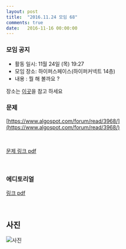 ```yaml
---
layout: post
title:  "2016.11.24 모임 68"
comments: true
date:   2016-11-16 00:00:00
---
```


### 모임 공지

- 활동 일시: 11월 24일 (목) 19:27
- 모임 장소: 하이퍼스페이스(하이퍼커넥트 14층)
- 내용 : 뭘 해 볼까요 ?

장소는 [이곳](http://career.hpcnt.com/)을 참고 하세요

### 문제

[https://www.algospot.com/forum/read/3968/](https://www.algospot.com/forum/read/3968/)

<br>

[문제 링크 pdf](https://algospot.com/static/contest/9th/problems.pdf)

<br>

### 에디토리얼

[링크 pdf](https://docs.google.com/document/d/1aqJJwzLD9iqCa7EPhjuykiGfGH61chmX_jNwifaUV94/edit)

<br>

## 사진
![사진](https://aaa.bbb.ccc)
